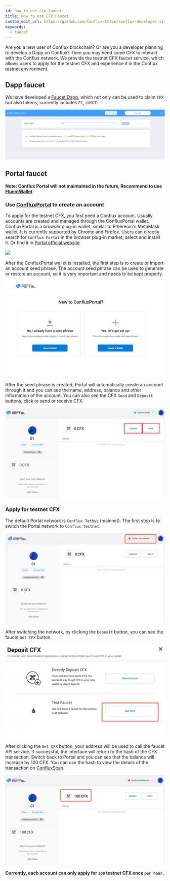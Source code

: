 ```yaml
---
id: how_to_use_cfx_faucet
title: How to Use CFX Faucet
custom_edit_url: https://github.com/Conflux-Chain/conflux-developer-site/edit/master/docs/guides/en/how-to-use-cfx-faucet.md
keywords:
  - faucet
---
```


Are you a new user of Conflux blockchain? Or are you a developer planning to develop a Dapp on Conflux? Then you may need some CFX to interact with the Conflux network. We provide the testnet CFX faucet service, which allows users to apply for the testnet CFX and experience it in the Conflux testnet environment.

## Dapp faucet

We have developed a [Faucet Dapp](http://faucet.confluxnetwork.org/), which not only can be used to claim `CFX` but also tokens, currently includes `FC`, `cUSDT`.

![image.png](/img/portal/Dapp-faucet.png)

## Portal faucet

**Note: Conflux Portal will not maintained in the future, Recommend to use [FluentWallet](https://fluentwallet.com/)**

### Use [ConfluxPortal](https://portal.conflux-chain.org/) to create an account
To apply for the testnet CFX, you first need a Conflux account. Usually accounts are created and managed through the ConfluxPortal wallet. ConfluxPortal is a browser plug-in wallet, similar to Ethereum's MetaMask wallet. It is currently supported by Chrome and Firefox. Users can directly search for `Conflux Portal` in the browser plug-in market, select and install it. Or find it in [Portal official website](https://portal.conflux-chain.org/)

![](https://lh3.googleusercontent.com/PmOhJFn93Q5EGTpd2evBgO6YsPc4x2CEoLE6iMqQgV991H4h_RoVcOVPvYsUKx7fAbj2wEiP7IuzXwHSOFCPUd8Cw8o=w640-h400-e365-rj-sc0x00ffffff)

After the ConfluxPortal wallet is installed, the first step is to create or import an account seed phrase. The account seed phrase can be used to generate or restore an account, so it is very important and needs to be kept properly.

![create-or-import-account.png](/img/portal/create-or-import-account.png)

After the seed phrase is created, Portal will automatically create an account through it and you can see the name, address, balance and other information of the account. You can also see the CFX `Send` and `Deposit` buttons, click to send or receive CFX.

![image.png](/img/portal/account-created.png)

### Apply for testnet CFX
The default Portal network is `Conflux Tethys` (mainnet). The first step is to switch the Portal network to `Conflux testnet`. 

![image.png](/img/portal/switch-network.png)

After switching the network, by clicking the `Deposit` button, you can see the faucet `Get CFX` button.

![image.png](/img/portal/get-cfx.png)

After clicking the `Get CFX` button, your address will be used to call the faucet API service. If successful, the interface will return to the hash of the CFX transaction. Switch back to Portal and you can see that the balance will increase by 100 CFX. You can use the hash to view the details of the transaction on [ConfluxScan](https://testnet.confluxscan.io/).

![image.png](/img/portal/success.png)

**Currently, each account can only apply for `100` testnet CFX once `per hour`.**
